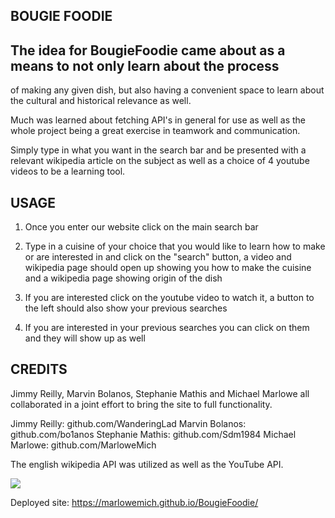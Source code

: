 ## BOUGIE FOODIE

## The idea for BougieFoodie came about as a means to not only learn about the process 
of making any given dish, but also having a convenient space to learn about the cultural and
historical relevance as well.

Much was learned about fetching API's in general for use as well as the whole project
being a great exercise in teamwork and communication.

Simply type in what you want in the search bar and be presented with a relevant
wikipedia article on the subject as well as a choice of 4 youtube videos to be a 
learning tool.


## USAGE

1. Once you enter our website click on the main search bar 

2. Type in a cuisine of your choice that you would like to learn how to make or are interested in and click on the "search" button, a video and wikipedia page should open up showing you how to make the cuisine and a wikipedia page showing origin of the dish 

3. If you are interested click on the youtube video to watch it, a button to the left should also show your previous searches 

4. If you are interested in your previous searches you can click on them and they will show up as well




## CREDITS

Jimmy Reilly, Marvin Bolanos, Stephanie Mathis and Michael Marlowe all collaborated 
in a joint effort to bring the site to full functionality.

Jimmy Reilly: github.com/WanderingLad
Marvin Bolanos: github.com/bo1anos
Stephanie Mathis: github.com/Sdm1984
Michael Marlowe: github.com/MarloweMich

The english wikipedia API was utilized as well as the YouTube API.

![](2022-02-14-18-26-19.png)

Deployed site: https://marlowemich.github.io/BougieFoodie/

